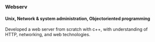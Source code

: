 ### Webserv
#### Unix, Network & system administration, Objectoriented programming
Developed a web server from scratch with c++, with understanding of HTTP, networking, and web technologies.
